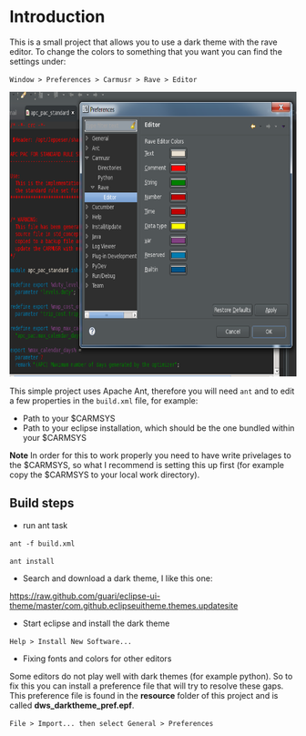 # Introduction

This is a small project that allows you to use a dark theme with the rave editor. 
To change the colors to something that you want you can find the settings under:

`Window > Preferences > Carmusr > Rave > Editor`

<img src="./src/resources/pref_settings.png" alt="Settings" width="700" height="500"/>

This simple project uses Apache Ant, therefore you will need `ant` and to edit a few properties in the `build.xml` file, for example:
* Path to your $CARMSYS 
* Path to your eclipse installation, which should be the one bundled within your $CARMSYS

**Note** In order for this to work properly you need to have write privelages to the $CARMSYS, 
so what I recommend is setting this up first (for example copy the $CARMSYS to your local work directory).


## Build steps

* run ant task

`ant -f build.xml`

`ant install`

* Search and download a dark theme, I like this one:

https://raw.github.com/guari/eclipse-ui-theme/master/com.github.eclipseuitheme.themes.updatesite

* Start eclipse and install the dark theme

`Help > Install New Software...`

* Fixing fonts and colors for other editors

Some editors do not play well with dark themes (for example python). So to fix this you can install a preference file that will try
to resolve these gaps. This preference file is found in the **resource** folder of this project and is called **dws_darktheme_pref.epf**.

`File > Import... then select General > Preferences`


